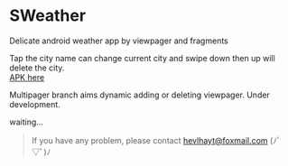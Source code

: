# SWeather
Delicate android weather app by viewpager and fragments

Tap the city name can change current city and swipe down then up will delete the city.  
[APK here](bin/SWeather.apk)

Multipager branch aims dynamic adding or deleting viewpager. Under development.  

waiting...

> If you have any problem, please contact hevlhayt@foxmail.com (ﾉﾟ▽ﾟ)ﾉ
